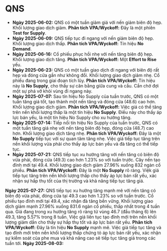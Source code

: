 # QNS

- **Ngày 2025-06-02:** QNS có một tuần giảm giá với nến giảm biên độ hẹp. Khối lượng giao dịch giảm. **Phân tích VPA/Wyckoff:** Đây là một phiên **Test for Supply**.
- **Ngày 2025-06-09:** QNS tiếp tục đi ngang với nến giảm biên độ hẹp. Khối lượng giao dịch thấp. **Phân tích VPA/Wyckoff:** Tín hiệu **No Demand**.
- **Ngày 2025-06-16:** Cổ phiếu phục hồi nhẹ với nến tăng biên độ hẹp. Khối lượng giao dịch tăng. **Phân tích VPA/Wyckoff:** Một **Effort to Rise** yếu.
- **Ngày 2025-06-23:** QNS có một tuần giao dịch đi ngang với biên độ rất hẹp và đóng cửa gần như không đổi. Khối lượng giao dịch giảm nhẹ. Cổ phiếu đang trong giai đoạn tích lũy. **Phân tích VPA/Wyckoff:** Tín hiệu này là **No Supply**, cho thấy sự cân bằng giữa cung và cầu. Cần chờ đợi một sự phá vỡ khỏi vùng đi ngang này.
- **Ngày 2025-07-07:** Sau tín hiệu No Supply của tuần trước, QNS có một tuần tăng giá tốt, tạo thành một nến tăng và đóng cửa (48.6) cao hơn. Khối lượng giao dịch giảm. **Phân tích VPA/Wyckoff:** Việc giá có thể tăng trên nền khối lượng thấp là một tín hiệu **No Supply**. Điều này cho thấy áp lực bán yếu, là một tín hiệu No Supply cho xu hướng tăng.
- **Ngày 2025-07-14:** Tiếp nối tín hiệu No Supply của tuần trước, QNS có một tuần tăng giá nhẹ với nến tăng biên độ hẹp, đóng cửa (48.7) cao hơn. Khối lượng giao dịch tăng nhẹ. **Phân tích VPA/Wyckoff:** Đây là một **No Supply** tiếp tục với sự quan tâm tăng nhẹ. Việc giá tiếp tục tăng trên nền khối lượng vừa phải cho thấy áp lực bán yếu và đà tăng có thể tiếp tục.
- **Ngày 2025-07-21:** QNS tiếp tục xu hướng tăng với nến tăng có biên độ vừa phải, đóng cửa (49.3) cao hơn 1.23% so với tuần trước. Cây nến tạo đỉnh mới tại 49.4. Khối lượng giao dịch giảm 27.96% xuống 832 ngàn cổ phiếu. **Phân tích VPA/Wyckoff:** Đây là một **No Supply** rõ ràng. Việk giá tiếp tục tăng trên nền khối lượng thấp cho thấy áp lực bán rất yếu, xác nhận sự hấp thụ tốt của thị trường và khả năng tiếp tục tăng giá.


**Ngày 2025-07-27:** QNS tiếp tục xu hướng tăng mạnh mẽ với nến tăng có biên độ vừa phải, đóng cửa tại 49.3 cao hơn 1.23% so với tuần trước. Cổ phiếu tạo đỉnh mới tại 49.4, xác nhận đà tăng bền vững. Khối lượng giao dịch giảm mạnh 27.96% xuống 831.6 ngàn cổ phiếu, thấp nhất trong 4 tuần qua. Giá đang trong xu hướng tăng rõ ràng từ vùng 46.7 (đầu tháng 6) lên 49.3, tăng 5.57% trong 8 tuần. Việc giá liên tục tạo đỉnh mới trên nền khối lượng giảm dần cho thấy sự hấp thụ tốt và áp lực bán rất yếu. **Phân tích VPA/Wyckoff:** Đây là tín hiệu **No Supply** mạnh mẽ. Việc giá tiếp tục tăng và tạo đỉnh mới trên nền khối lượng thấp chứng tỏ áp lực bán rất yếu, xác nhận sự kiểm soát của phe mua và khả năng cao sẽ tiếp tục tăng giá trong các tuần tới.
**Ngày 2025-08-03:**
